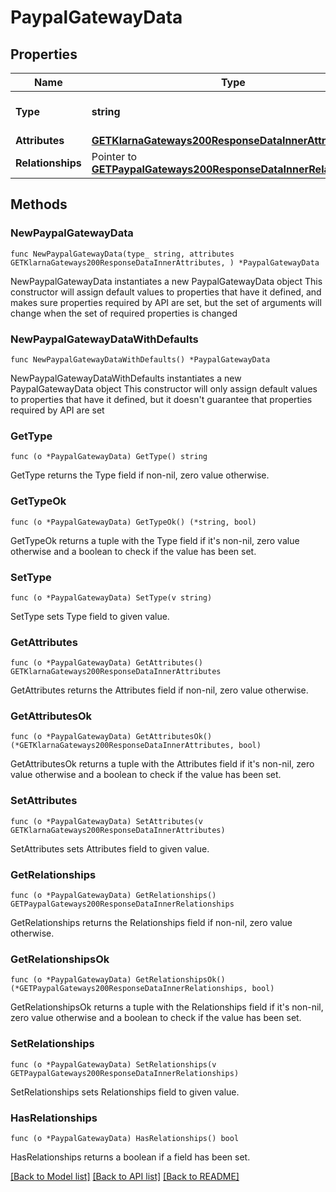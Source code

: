 # PaypalGatewayData

## Properties

Name | Type | Description | Notes
------------ | ------------- | ------------- | -------------
**Type** | **string** | The resource&#39;s type | [default to "paypal_gateways"]
**Attributes** | [**GETKlarnaGateways200ResponseDataInnerAttributes**](GETKlarnaGateways200ResponseDataInnerAttributes.md) |  | 
**Relationships** | Pointer to [**GETPaypalGateways200ResponseDataInnerRelationships**](GETPaypalGateways200ResponseDataInnerRelationships.md) |  | [optional] 

## Methods

### NewPaypalGatewayData

`func NewPaypalGatewayData(type_ string, attributes GETKlarnaGateways200ResponseDataInnerAttributes, ) *PaypalGatewayData`

NewPaypalGatewayData instantiates a new PaypalGatewayData object
This constructor will assign default values to properties that have it defined,
and makes sure properties required by API are set, but the set of arguments
will change when the set of required properties is changed

### NewPaypalGatewayDataWithDefaults

`func NewPaypalGatewayDataWithDefaults() *PaypalGatewayData`

NewPaypalGatewayDataWithDefaults instantiates a new PaypalGatewayData object
This constructor will only assign default values to properties that have it defined,
but it doesn't guarantee that properties required by API are set

### GetType

`func (o *PaypalGatewayData) GetType() string`

GetType returns the Type field if non-nil, zero value otherwise.

### GetTypeOk

`func (o *PaypalGatewayData) GetTypeOk() (*string, bool)`

GetTypeOk returns a tuple with the Type field if it's non-nil, zero value otherwise
and a boolean to check if the value has been set.

### SetType

`func (o *PaypalGatewayData) SetType(v string)`

SetType sets Type field to given value.


### GetAttributes

`func (o *PaypalGatewayData) GetAttributes() GETKlarnaGateways200ResponseDataInnerAttributes`

GetAttributes returns the Attributes field if non-nil, zero value otherwise.

### GetAttributesOk

`func (o *PaypalGatewayData) GetAttributesOk() (*GETKlarnaGateways200ResponseDataInnerAttributes, bool)`

GetAttributesOk returns a tuple with the Attributes field if it's non-nil, zero value otherwise
and a boolean to check if the value has been set.

### SetAttributes

`func (o *PaypalGatewayData) SetAttributes(v GETKlarnaGateways200ResponseDataInnerAttributes)`

SetAttributes sets Attributes field to given value.


### GetRelationships

`func (o *PaypalGatewayData) GetRelationships() GETPaypalGateways200ResponseDataInnerRelationships`

GetRelationships returns the Relationships field if non-nil, zero value otherwise.

### GetRelationshipsOk

`func (o *PaypalGatewayData) GetRelationshipsOk() (*GETPaypalGateways200ResponseDataInnerRelationships, bool)`

GetRelationshipsOk returns a tuple with the Relationships field if it's non-nil, zero value otherwise
and a boolean to check if the value has been set.

### SetRelationships

`func (o *PaypalGatewayData) SetRelationships(v GETPaypalGateways200ResponseDataInnerRelationships)`

SetRelationships sets Relationships field to given value.

### HasRelationships

`func (o *PaypalGatewayData) HasRelationships() bool`

HasRelationships returns a boolean if a field has been set.


[[Back to Model list]](../README.md#documentation-for-models) [[Back to API list]](../README.md#documentation-for-api-endpoints) [[Back to README]](../README.md)


